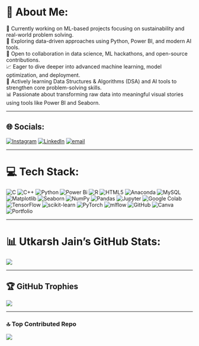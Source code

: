 # 💫 About Me: 
🔭 Currently working on ML-based projects focusing on sustainability and real-world problem solving.<br>
🧠 Exploring data-driven approaches using Python, Power BI, and modern AI tools.<br>
🤝 Open to collaboration in data science, ML hackathons, and open-source contributions.<br>
📈 Eager to dive deeper into advanced machine learning, model optimization, and deployment.<br>
🌱 Actively learning Data Structures & Algorithms (DSA) and AI tools to strengthen core problem-solving skills.<br>
📊 Passionate about transforming raw data into meaningful visual stories using tools like Power BI and Seaborn.

---

## 🌐 Socials:
[![Instagram](https://img.shields.io/badge/Instagram-%23E4405F.svg?logo=Instagram&logoColor=white)](https://instagram.com/jain.utkarsh_) 
[![LinkedIn](https://img.shields.io/badge/LinkedIn-%230077B5.svg?logo=linkedin&logoColor=white)](https://linkedin.com/in/utkarsh-jain-5605-uj) 
[![email](https://img.shields.io/badge/Email-D14836?logo=gmail&logoColor=white)](mailto:jain.utkarsh.5605@gmail.com)

---

# 💻 Tech Stack:
![C](https://img.shields.io/badge/c-%2300599C.svg?style=for-the-badge&logo=c&logoColor=white) 
![C++](https://img.shields.io/badge/c++-%2300599C.svg?style=for-the-badge&logo=c%2B%2B&logoColor=white) 
![Python](https://img.shields.io/badge/python-3670A0?style=for-the-badge&logo=python&logoColor=ffdd54) 
![Power Bi](https://img.shields.io/badge/power_bi-F2C811?style=for-the-badge&logo=powerbi&logoColor=black) 
![R](https://img.shields.io/badge/r-%23276DC3.svg?style=for-the-badge&logo=r&logoColor=white) 
![HTML5](https://img.shields.io/badge/html5-%23E34F26.svg?style=for-the-badge&logo=html5&logoColor=white) 
![Anaconda](https://img.shields.io/badge/Anaconda-%2344A833.svg?style=for-the-badge&logo=anaconda&logoColor=white) 
![MySQL](https://img.shields.io/badge/mysql-4479A1.svg?style=for-the-badge&logo=mysql&logoColor=white) 
![Matplotlib](https://img.shields.io/badge/Matplotlib-%23ffffff.svg?style=for-the-badge&logo=Matplotlib&logoColor=black) 
![Seaborn](https://img.shields.io/badge/Seaborn-%230C5A93.svg?style=for-the-badge&logo=seaborn&logoColor=white) 
![NumPy](https://img.shields.io/badge/numpy-%23013243.svg?style=for-the-badge&logo=numpy&logoColor=white) 
![Pandas](https://img.shields.io/badge/pandas-%23150458.svg?style=for-the-badge&logo=pandas&logoColor=white) 
![Jupyter](https://img.shields.io/badge/Jupyter-%23DA5B0B.svg?style=for-the-badge&logo=Jupyter&logoColor=white) 
![Google Colab](https://img.shields.io/badge/Google_Colab-%23F9AB00.svg?style=for-the-badge&logo=googlecolab&logoColor=black) 
![TensorFlow](https://img.shields.io/badge/TensorFlow-%23E6E6E6.svg?style=for-the-badge&logo=TensorFlow&logoColor=FF6F00) 
![scikit-learn](https://img.shields.io/badge/scikit--learn-%23F7931E.svg?style=for-the-badge&logo=scikit-learn&logoColor=white) 
![PyTorch](https://img.shields.io/badge/PyTorch-%23EE4C2C.svg?style=for-the-badge&logo=PyTorch&logoColor=white) 
![mlflow](https://img.shields.io/badge/mlflow-%23d9ead3.svg?style=for-the-badge&logo=numpy&logoColor=blue) 
![GitHub](https://img.shields.io/badge/github-%23121011.svg?style=for-the-badge&logo=github&logoColor=white) 
![Canva](https://img.shields.io/badge/Canva-%2300C4CC.svg?style=for-the-badge&logo=Canva&logoColor=white) 
![Portfolio](https://img.shields.io/badge/Portfolio-%23000000.svg?style=for-the-badge&logo=firefox&logoColor=#FF7139)

---

# 📊 Utkarsh Jain’s GitHub Stats:
![](https://nirzak-streak-stats.vercel.app/?user=UtkarshJain05&theme=highcontrast&hide_border=false)

---

## 🏆 GitHub Trophies
![](https://github-profile-trophy.vercel.app/?username=UtkarshJain05&theme=darkhub&no-frame=false&no-bg=false&margin-w=4)  

---

### 🔝 Top Contributed Repo
![](https://github-contributor-stats.vercel.app/api?username=UtkarshJain05&limit=5&theme=dark&combine_all_yearly_contributions=true)  
